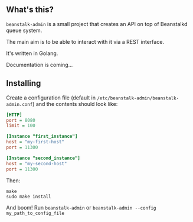 What's this?
------------

```beanstalk-admin``` is a small project that creates an API on top of Beanstalkd queue system.

The main aim is to be able to interact with it via a REST interface.

It's written in Golang.

Documentation is coming...

Installing
----------

Create a configuration file (default in ```/etc/beanstalk-admin/beanstalk-admin.conf```) and the contents should look like:

```ini
[HTTP]
port = 8080
limit = 100

[Instance "first_instance"]
host = "my-first-host"
port = 11300

[Instance "second_instance"]
host = "my-second-host"
port = 11300
```

Then:

```
make
sudo make install
```

And boom! Run ```beanstalk-admin``` or ```beanstalk-admin --config my_path_to_config_file```
